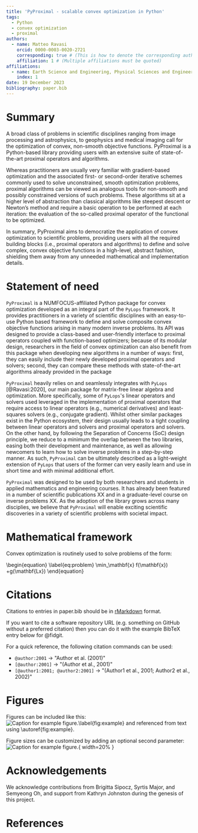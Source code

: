 ```yaml
---
title: 'PyProximal - scalable convex optimization in Python'
tags:
  - Python
  - convex optimization
  - proximal
authors:
  - name: Matteo Ravasi
    orcid: 0000-0003-0020-2721
    corresponding: true # (This is how to denote the corresponding author)
    affiliation: 1 # (Multiple affiliations must be quoted)
affiliations:
  - name: Earth Science and Engineering, Physical Sciences and Engineering (PSE), King Abdullah University of Science and Technology (KAUST), Thuwal, 23955-6900, Kingdom of Saudi Arabia
    index: 1
date: 19 December 2023
bibliography: paper.bib
---
```


# Summary

A broad class of problems in scientific disciplines ranging from image processing and astrophysics, 
to geophysics and medical imaging call for the optimization of convex, non-smooth objective functions. 
PyProximal is a Python-based library providing users with an extensive suite of state-of-the-art proximal 
operators and algorithms.

Whereas practitioners are usually very familiar with gradient-based optimization and the associated 
first- or second-order iterative schemes commonly used to solve unconstrained, smooth optimization problems, proximal
algorithms can be viewed as analogous tools for non-smooth and possibly constrained versions of such problems. These
algorithms sit at a higher level of abstraction than classical algorithms like steepest descent or Newton’s method and 
require a basic operation to be performed at each iteration: the evaluation of the so-called proximal operator of the
functional to be optimized.

In summary, PyProximal aims to democratize the application of convex optimization to scientific problems, providing 
users with all the required building blocks (i.e., proximal operators and algorithms) to define and solve complex,
convex objective functions in a high-level, abstract fashion, shielding them away from any unneeded mathematical and 
implementation details.


# Statement of need

`PyProximal` is a NUMFOCUS-affiliated Python package for convex optimization developed as an integral part of the `PyLops` framework. 
It provides practitioners in a variety of scientific disciplines with an easy-to-use Python based framework to 
define and solve composite convex objective functions arising in many modern inverse problems. Its API was
designed to provide a class-based and user-friendly interface to proximal operators coupled with function-based 
optimizers; because of its modular design, researchers in the field of convex optimization can also benefit from this 
package when developing new algorithms in a number of ways: first, they can easily include their newly developed proximal operators 
and solvers; second, they can compare these methods with state-of-the-art algorithms already provided in the package

`PyProximal` heavily relies on and seamlessly integrates with `PyLops` [@Ravasi:2020], our main package for matrix-free linear algebra 
and optimization. More specifically, some of `PyLops`'s linear operators and solvers used leveraged in the implementation 
of proximal operators that require access to linear operators (e.g., numerical derivatives) and least-squares solvers 
(e.g., conjugate gradient). Whilst other similar packages exist in the Python ecosystem, their design usually leads to a 
tight coupling between linear operators and solvers and proximal operators and solvers. On the other hand, by following the 
Separation of Concerns (SoC) design principle, we reduce to a minimum the overlap between the two libraries, easing both 
their development and maintenance, as well as allowing newcomers to learn how to solve inverse problems in a step-by-step manner. 
As such, `PyProximal` can be ultimately described as a light-weight extension of `PyLops` that users of the former can very easily 
learn and use in short time and with minimal additional effort.

`PyProximal` was designed to be used by both researchers and students in applied mathematics and engineering courses.
It has already been featured in a number of scientific publications XX and in a graduate-level course on inverse problems XX. 
As the adoption of the library grows across many disciplies, we believe that `PyProximal` will enable exciting scientific discoveries 
in a variety of scientific problems with societal impact.

# Mathematical framework

Convex optimization is routinely used to solve problems of the form:

\begin{equation}
\label{eq:problem}
\min_\mathbf{x} f(\mathbf{x}) +g(\mathbf{Lx})
\end{equation}


# Citations

Citations to entries in paper.bib should be in
[rMarkdown](http://rmarkdown.rstudio.com/authoring_bibliographies_and_citations.html)
format.

If you want to cite a software repository URL (e.g. something on GitHub without a preferred
citation) then you can do it with the example BibTeX entry below for @fidgit.

For a quick reference, the following citation commands can be used:
- `@author:2001`  ->  "Author et al. (2001)"
- `[@author:2001]` -> "(Author et al., 2001)"
- `[@author1:2001; @author2:2001]` -> "(Author1 et al., 2001; Author2 et al., 2002)"

# Figures

Figures can be included like this:
![Caption for example figure.\label{fig:example}](figure.png)
and referenced from text using \autoref{fig:example}.

Figure sizes can be customized by adding an optional second parameter:
![Caption for example figure.](figure.png){ width=20% }

# Acknowledgements

We acknowledge contributions from Brigitta Sipocz, Syrtis Major, and Semyeong
Oh, and support from Kathryn Johnston during the genesis of this project.

# References